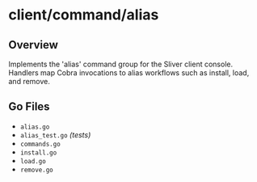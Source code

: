 # client/command/alias

## Overview

Implements the 'alias' command group for the Sliver client console. Handlers map Cobra invocations to alias workflows such as install, load, and remove.

## Go Files

- `alias.go`
- `alias_test.go` *(tests)*
- `commands.go`
- `install.go`
- `load.go`
- `remove.go`
